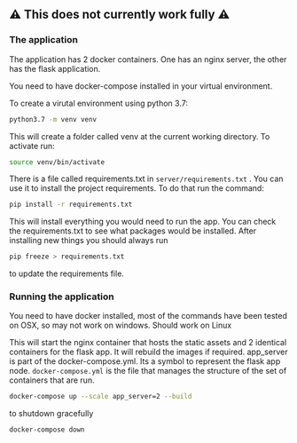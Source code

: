 ## ⚠️ This does not currently work fully ⚠️ ##

### The application ###

The application has 2 docker containers.
One has an nginx server, the other has the flask application.

You need to have docker-compose installed in your virtual environment.

To create a virutal environment using python 3.7:

```bash
python3.7 -m venv venv
```

This will create a folder called venv at the current working directory.
To activate run:

```bash
source venv/bin/activate
```

There is a file called requirements.txt in ```server/requirements.txt``` . You can use it to install the project requirements.
To do that run the command:

```bash
pip install -r requirements.txt
```

This will install everything you would need to run the app. You can check the requirements.txt to see what packages would be installed.
After installing new things you should always run

```bash
pip freeze > requirements.txt
```

to update the requirements file.


### Running the application ###

You need to have docker installed, most of the commands have been tested on OSX, so may not work on windows.
Should work on Linux

This will start the nginx container that hosts the static assets and 2 identical containers for the flask app.
It will rebuild the images if required. app_server is part of the docker-compose.yml. Its a symbol to represent the flask app node.
```docker-compose.yml``` is the file that manages the structure of the set of containers that are run.

```bash
docker-compose up --scale app_server=2 --build
```

to shutdown gracefully

```bash
docker-compose down
```

